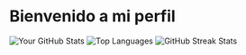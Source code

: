 # Bienvenido a mi perfil

![Your GitHub Stats](https://github-readme-stats.vercel.app/api?username=tu-usuario&show_icons=true&theme=radical)
![Top Languages](https://github-readme-stats.vercel.app/api/top-langs/?username=tu-usuario&layout=compact&theme=radical)
![GitHub Streak Stats](https://github-readme-streak-stats.herokuapp.com/?user=tu-usuario&theme=radical)
